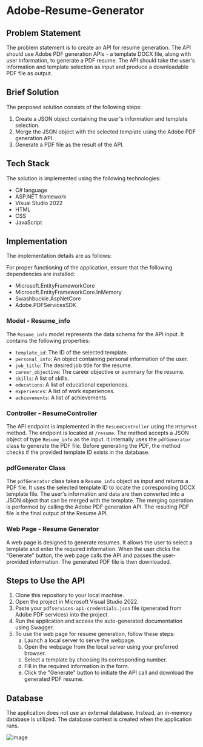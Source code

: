 # Adobe-Resume-Generator


 <h2>Problem Statement</h2>
  <p>The problem statement is to create an API for resume generation. The API should use Adobe PDF generation APIs - a template DOCX file, along with user information, to generate a PDF resume. The API should take the user's information and template selection as input and produce a downloadable PDF file as output.</p>

  <h2>Brief Solution</h2>
  <p>The proposed solution consists of the following steps:</p>
  <ol>
    <li>Create a JSON object containing the user's information and template selection.</li>
    <li>Merge the JSON object with the selected template using the Adobe PDF generation API.</li>
    <li>Generate a PDF file as the result of the API.</li>
  </ol>

  <h2>Tech Stack</h2>
  <p>The solution is implemented using the following technologies:</p>
  <ul>
    <li>C# language</li>
    <li>ASP.NET framework</li>
    <li>Visual Studio 2022</li>
    <li>HTML</li>
    <li>CSS</li>
    <li>JavaScript</li>
  </ul>

  <h2>Implementation</h2>
  <p>The implementation details are as follows:</p>

  <p>For proper functioning of the application, ensure that the following dependencies are installed:</p>
    <ul>
        <li>Microsoft.EntityFrameworkCore</li>
        <li>Microsoft.EntityFrameworkCore.InMemory</li>
        <li>Swashbuckle.AspNetCore</li>
        <li>Adobe.PDFServicesSDK</li>
    </ul>

  <h3>Model - Resume_info</h3>
  <p>The <code>Resume_info</code> model represents the data schema for the API input. It contains the following properties:</p>
  <ul>
    <li><code>template_id</code>: The ID of the selected template.</li>
    <li><code>personal_info</code>: An object containing personal information of the user.</li>
    <li><code>job_title</code>: The desired job title for the resume.</li>
    <li><code>career_objective</code>: The career objective or summary for the resume.</li>
    <li><code>skills</code>: A list of skills.</li>
    <li><code>educations</code>: A list of educational experiences.</li>
    <li><code>experiences</code>: A list of work experiences.</li>
    <li><code>achievements</code>: A list of achievements.</li>
  </ul>

  <h3>Controller - ResumeController</h3>
  <p>The API endpoint is implemented in the <code>ResumeController</code> using the <code>HttpPost</code> method. The endpoint is located at <code>/resume</code>. The method accepts a JSON object of type <code>Resume_info</code> as the input. It internally uses the <code>pdfGenerator</code> class to generate the PDF file. Before generating the PDF, the method checks if the provided template ID exists in the database.</p>

  <h3>pdfGenerator Class</h3>
  <p>The <code>pdfGenerator</code> class takes a <code>Resume_info</code> object as input and returns a PDF file. It uses the selected template ID to locate the corresponding DOCX template file. The user's information and data are then converted into a JSON object that can be merged with the template. The merging operation is performed by calling the Adobe PDF generation API. The resulting PDF file is the final output of the Resume API.</p>

  <h3>Web Page - Resume Generator</h3>
  <p>A web page is designed to generate resumes. It allows the user to select a template and enter the required information. When the user clicks the "Generate" button, the web page calls the API and passes the user-provided information. The generated PDF file is then downloaded.</p>

  <h2>Steps to Use the API</h2>
  <ol>
    <li>Clone this repository to your local machine.</li>
    <li>Open the project in Microsoft Visual Studio 2022.</li>
    <li>Paste your <code>pdfservices-api-credentials.json</code> file (generated from Adobe PDF services) into the project.</li>
    <li>Run the application and access the auto-generated documentation using Swagger.</li>
    <li>To use the web page for resume generation, follow these steps:
      <ol type="a">
        <li>Launch a local server to serve the webpage.</li>
        <li>Open the webpage from the local server using your preferred browser.</li>
        <li>Select a template by choosing its corresponding number.</li>
        <li>Fill in the required information in the form.</li>
        <li>Click the "Generate" button to initiate the API call and download the generated PDF resume.</li>
      </ol>
    </li>
  </ol>
  
  <h2>Database</h2>
  <p>The application does not use an external database. Instead, an in-memory database is utilized. The database context is created when the application runs.</p>


![image](https://github.com/Pranay-Pandey/Adobe-Resume-Generator/assets/79053599/30b37edf-8692-495c-aad5-b64f9565e272)
